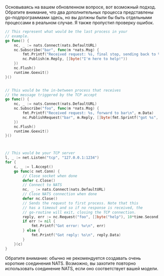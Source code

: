 Основываясь на вашем обновленном вопросе, вот возможный подход. Обратите внимание, что два дополнительных процесса представлены go-подпрограммами здесь, но вы должны были бы быть отдельными процессами в реальном случае. Я также пропустил проверку ошибок.

```go
// This represent what would be the last process in your
// example.
go func() {
    nc, _ := nats.Connect(nats.DefaultURL)
    nc.Subscribe("bar", func(m *nats.Msg) {
        fmt.Printf("Received request: %s, final stop, sending back to %v\n", m.Data, m.Reply)
        nc.Publish(m.Reply, []byte("I'm here to help!"))
    })
    nc.Flush()
    runtime.Goexit()
}()


// This would be the in-between process that receives
// the message triggered by the TCP accept
go func() {
    nc, _ := nats.Connect(nats.DefaultURL)
    nc.Subscribe("foo", func(m *nats.Msg) {
        fmt.Printf("Received request: %s, forward to bar\n", m.Data)
        nc.PublishRequest("bar", m.Reply, []byte(fmt.Sprintf("got %s", m.Data)))
    })
    nc.Flush()
    runtime.Goexit()
}()



// This would be your TCP server
l, _ := net.Listen("tcp", "127.0.0.1:1234")
for {
    c, _ := l.Accept()
    go func(c net.Conn) {
        // Close socket when done
        defer c.Close()
        // Connect to NATS
        nc, _ := nats.Connect(nats.DefaultURL)
        // Close NATS connection when done
        defer nc.Close()
        // Sends the request to first process. Note that this
        // has a timeout and so if no response is received, the
        // go-routine will exit, closing the TCP connection.
        reply, err := nc.Request("foo", []byte("help"), 10*time.Second)
        if err != nil {
            fmt.Printf("Got error: %v\n", err)
        } else {
            fmt.Printf("Got reply: %s\n", reply.Data)
        }
    }(c)
}
```


Обратите внимание: 
обычно не рекомендуется создавать очень короткие соединения NATS. Возможно, вы захотите повторно использовать соединение NATS, если оно соответствует вашей модели.
